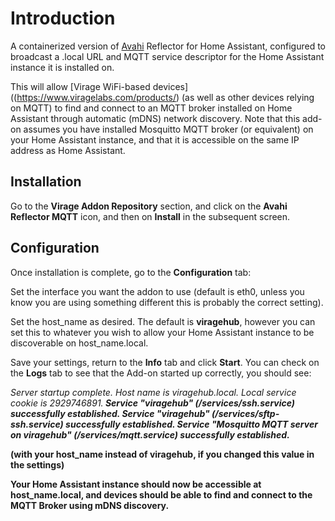 # Introduction

A containerized version of [Avahi](https://www.avahi.org/) Reflector for Home Assistant, configured to broadcast a .local URL and MQTT service descriptor for the Home Assistant instance it is installed on.

This will allow [Virage WiFi-based devices]((https://www.viragelabs.com/products/) (as well as other devices relying on MQTT) to find and connect to an MQTT broker installed on Home Assistant through automatic (mDNS) network discovery.  Note that this add-on assumes you have installed Mosquitto MQTT broker (or equivalent) on your Home Assistant instance, and that it is accessible on the same IP address as Home Assistant.

## Installation

Go to the **Virage Addon Repository** section, and click on the **Avahi Reflector MQTT** icon, and then on **Install** in the subsequent screen.

## Configuration

Once installation is complete, go to the **Configuration** tab:

Set the interface you want the addon to use (default is eth0, unless you know you are using something different this is probably the correct setting).

Set the host_name as desired.  The default is **viragehub**, however you can set this to whatever you wish to allow your Home Assistant instance to be discoverable on host_name.local.

Save your settings, return to the **Info** tab and click **Start**.  You can check on the **Logs** tab to see that the Add-on started up correctly, you should see:

*Server startup complete. Host name is viragehub.local. Local service cookie is 2929746891.<b>
Service "viragehub" (/services/ssh.service) successfully established.<b>
Service "viragehub" (/services/sftp-ssh.service) successfully established.<b>
Service "Mosquitto MQTT server on viragehub" (/services/mqtt.service) successfully established.*

(with your host_name instead of viragehub, if you changed this value in the settings)

Your Home Assistant instance should now be accessible at host_name.local, and devices should be able to find and connect to the MQTT Broker using mDNS discovery.
